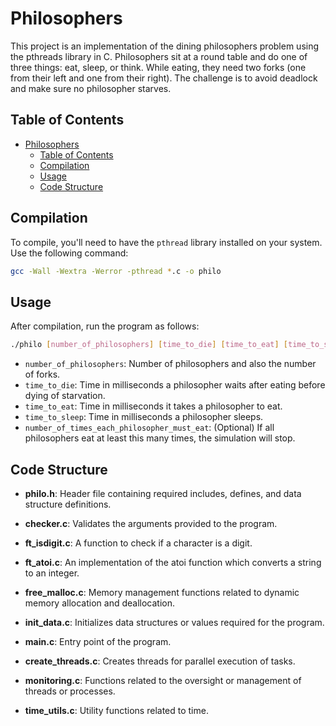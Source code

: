 # Philosophers

This project is an implementation of the dining philosophers problem using the pthreads library in C. Philosophers sit at a round table and do one of three things: eat, sleep, or think. While eating, they need two forks (one from their left and one from their right). The challenge is to avoid deadlock and make sure no philosopher starves.

## Table of Contents

- [Philosophers](#philosophers)
  - [Table of Contents](#table-of-contents)
  - [Compilation](#compilation)
  - [Usage](#usage)
  - [Code Structure](#code-structure)

## Compilation

To compile, you'll need to have the `pthread` library installed on your system. Use the following command:

```bash
gcc -Wall -Wextra -Werror -pthread *.c -o philo
```

## Usage

After compilation, run the program as follows:

```bash
./philo [number_of_philosophers] [time_to_die] [time_to_eat] [time_to_sleep] [optional: number_of_times_each_philosopher_must_eat]
```

- `number_of_philosophers`: Number of philosophers and also the number of forks.
- `time_to_die`: Time in milliseconds a philosopher waits after eating before dying of starvation.
- `time_to_eat`: Time in milliseconds it takes a philosopher to eat.
- `time_to_sleep`: Time in milliseconds a philosopher sleeps.
- `number_of_times_each_philosopher_must_eat`: (Optional) If all philosophers eat at least this many times, the simulation will stop.

## Code Structure

   - **philo.h**: Header file containing required includes, defines, and data structure definitions.

   - **checker.c**: Validates the arguments provided to the program.

   - **ft_isdigit.c**: A function to check if a character is a digit.

   - **ft_atoi.c**: An implementation of the atoi function which converts a string to an integer.

   - **free_malloc.c**: Memory management functions related to dynamic memory allocation and deallocation.

   - **init_data.c**: Initializes data structures or values required for the program.

   - **main.c**: Entry point of the program.

   - **create_threads.c**: Creates threads for parallel execution of tasks.

   - **monitoring.c**: Functions related to the oversight or management of threads or processes.

   - **time_utils.c**: Utility functions related to time.

